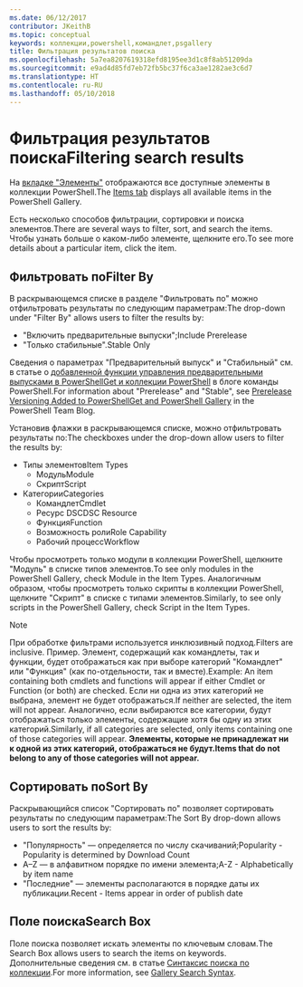 ```yaml
---
ms.date: 06/12/2017
contributor: JKeithB
ms.topic: conceptual
keywords: коллекции,powershell,командлет,psgallery
title: Фильтрация результатов поиска
ms.openlocfilehash: 5a7ea8207619318efd8195ee3d1c8f8ab51209da
ms.sourcegitcommit: e9ad4d85fd7eb72fb5bc37f6ca3ae1282ae3c6d7
ms.translationtype: HT
ms.contentlocale: ru-RU
ms.lasthandoff: 05/10/2018
---
```

# <a name="filtering-search-results"></a><span data-ttu-id="53698-103">Фильтрация результатов поиска</span><span class="sxs-lookup"><span data-stu-id="53698-103">Filtering search results</span></span>

<span data-ttu-id="53698-104">На [вкладке "Элементы"](https://www.powershellgallery.com/items) отображаются все доступные элементы в коллекции PowerShell.</span><span class="sxs-lookup"><span data-stu-id="53698-104">The [Items tab](https://www.powershellgallery.com/items) displays all available items in the PowerShell Gallery.</span></span>

<span data-ttu-id="53698-105">Есть несколько способов фильтрации, сортировки и поиска элементов.</span><span class="sxs-lookup"><span data-stu-id="53698-105">There are several ways to filter, sort, and search the items.</span></span>
<span data-ttu-id="53698-106">Чтобы узнать больше о каком-либо элементе, щелкните его.</span><span class="sxs-lookup"><span data-stu-id="53698-106">To see more details about a particular item, click the item.</span></span>

## <a name="filter-by"></a><span data-ttu-id="53698-107">Фильтровать по</span><span class="sxs-lookup"><span data-stu-id="53698-107">Filter By</span></span>

<span data-ttu-id="53698-108">В раскрывающемся списке в разделе "Фильтровать по" можно отфильтровать результаты по следующим параметрам:</span><span class="sxs-lookup"><span data-stu-id="53698-108">The drop-down under "Filter By" allows users to filter the results by:</span></span>
- <span data-ttu-id="53698-109">"Включить предварительные выпуски";</span><span class="sxs-lookup"><span data-stu-id="53698-109">Include Prerelease</span></span>
- <span data-ttu-id="53698-110">"Только стабильные".</span><span class="sxs-lookup"><span data-stu-id="53698-110">Stable Only</span></span>

<span data-ttu-id="53698-111">Сведения о параметрах "Предварительный выпуск" и "Стабильный" см. в статье о [добавленной функции управления предварительными выпусками в PowerShellGet и коллекции PowerShell](https://blogs.msdn.microsoft.com/powershell/2017/12/05/prerelease-versioning-added-to-powershellget-and-powershell-gallery/) в блоге команды PowerShell.</span><span class="sxs-lookup"><span data-stu-id="53698-111">For information about "Prerelease" and "Stable", see [Prerelease Versioning Added to PowerShellGet and PowerShell Gallery](https://blogs.msdn.microsoft.com/powershell/2017/12/05/prerelease-versioning-added-to-powershellget-and-powershell-gallery/) in the PowerShell Team Blog.</span></span>

<span data-ttu-id="53698-112">Установив флажки в раскрывающемся списке, можно отфильтровать результаты по:</span><span class="sxs-lookup"><span data-stu-id="53698-112">The checkboxes under the drop-down allow users to filter the results by:</span></span>
- <span data-ttu-id="53698-113">Типы элементов</span><span class="sxs-lookup"><span data-stu-id="53698-113">Item Types</span></span>
  - <span data-ttu-id="53698-114">Модуль</span><span class="sxs-lookup"><span data-stu-id="53698-114">Module</span></span>
  - <span data-ttu-id="53698-115">Скрипт</span><span class="sxs-lookup"><span data-stu-id="53698-115">Script</span></span>
- <span data-ttu-id="53698-116">Категории</span><span class="sxs-lookup"><span data-stu-id="53698-116">Categories</span></span>
  - <span data-ttu-id="53698-117">Командлет</span><span class="sxs-lookup"><span data-stu-id="53698-117">Cmdlet</span></span>
  - <span data-ttu-id="53698-118">Ресурс DSC</span><span class="sxs-lookup"><span data-stu-id="53698-118">DSC Resource</span></span>
  - <span data-ttu-id="53698-119">Функция</span><span class="sxs-lookup"><span data-stu-id="53698-119">Function</span></span>
  - <span data-ttu-id="53698-120">Возможность роли</span><span class="sxs-lookup"><span data-stu-id="53698-120">Role Capability</span></span>
  - <span data-ttu-id="53698-121">Рабочий процесс</span><span class="sxs-lookup"><span data-stu-id="53698-121">Workflow</span></span>

<span data-ttu-id="53698-122">Чтобы просмотреть только модули в коллекции PowerShell, щелкните "Модуль" в списке типов элементов.</span><span class="sxs-lookup"><span data-stu-id="53698-122">To see only modules in the PowerShell Gallery, check Module in the Item Types.</span></span>
<span data-ttu-id="53698-123">Аналогичным образом, чтобы просмотреть только скрипты в коллекции PowerShell, щелкните "Скрипт" в списке с типами элементов.</span><span class="sxs-lookup"><span data-stu-id="53698-123">Similarly, to see only scripts in the PowerShell Gallery, check Script in the Item Types.</span></span>

> [!NOTE]
> <span data-ttu-id="53698-124">При обработке фильтрами используется инклюзивный подход.</span><span class="sxs-lookup"><span data-stu-id="53698-124">Filters are inclusive.</span></span>
> <span data-ttu-id="53698-125">Пример. Элемент, содержащий как командлеты, так и функции, будет отображаться как при выборе категорий "Командлет" или "Функция" (как по-отдельности, так и вместе).</span><span class="sxs-lookup"><span data-stu-id="53698-125">Example: An item containing both cmdlets and functions will appear if either Cmdlet or Function (or both) are checked.</span></span>
> <span data-ttu-id="53698-126">Если ни одна из этих категорий не выбрана, элемент не будет отображаться.</span><span class="sxs-lookup"><span data-stu-id="53698-126">If neither are selected, the item will not appear.</span></span>
> <span data-ttu-id="53698-127">Аналогично, если выбираются все категории, будут отображаться только элементы, содержащие хотя бы одну из этих категорий.</span><span class="sxs-lookup"><span data-stu-id="53698-127">Similarly, if all categories are selected, only items containing one of those categories will appear.</span></span>
> <span data-ttu-id="53698-128">**Элементы, которые не принадлежат ни к одной из этих категорий, отображаться не будут.**</span><span class="sxs-lookup"><span data-stu-id="53698-128">**Items that do not belong to any of those categories will not appear.**</span></span>

## <a name="sort-by"></a><span data-ttu-id="53698-129">Сортировать по</span><span class="sxs-lookup"><span data-stu-id="53698-129">Sort By</span></span>

<span data-ttu-id="53698-130">Раскрывающийся список "Сортировать по" позволяет сортировать результаты по следующим параметрам:</span><span class="sxs-lookup"><span data-stu-id="53698-130">The Sort By drop-down allows users to sort the results by:</span></span>
- <span data-ttu-id="53698-131">"Популярность" — определяется по числу скачиваний;</span><span class="sxs-lookup"><span data-stu-id="53698-131">Popularity - Popularity is determined by Download Count</span></span>
- <span data-ttu-id="53698-132">A–Z — в алфавитном порядке по имени элемента;</span><span class="sxs-lookup"><span data-stu-id="53698-132">A-Z - Alphabetically by item name</span></span>
- <span data-ttu-id="53698-133">"Последние" — элементы располагаются в порядке даты их публикации.</span><span class="sxs-lookup"><span data-stu-id="53698-133">Recent - Items appear in order of publish date</span></span>

## <a name="search-box"></a><span data-ttu-id="53698-134">Поле поиска</span><span class="sxs-lookup"><span data-stu-id="53698-134">Search Box</span></span>

<span data-ttu-id="53698-135">Поле поиска позволяет искать элементы по ключевым словам.</span><span class="sxs-lookup"><span data-stu-id="53698-135">The Search Box allows users to search the items on keywords.</span></span>
<span data-ttu-id="53698-136">Дополнительные сведения см. в статье [Синтаксис поиска по коллекции](search-syntax.md).</span><span class="sxs-lookup"><span data-stu-id="53698-136">For more information, see [Gallery Search Syntax](search-syntax.md).</span></span>